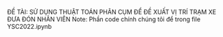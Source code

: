ĐỀ TÀI: SỬ DỤNG THUẬT TOÁN PHÂN CỤM ĐỂ ĐỀ XUẤT VỊ TRÍ TRẠM XE ĐƯA ĐÓN NHÂN VIÊN
Note: Phần code chính chúng tôi để trong file YSC2022.ipynb
